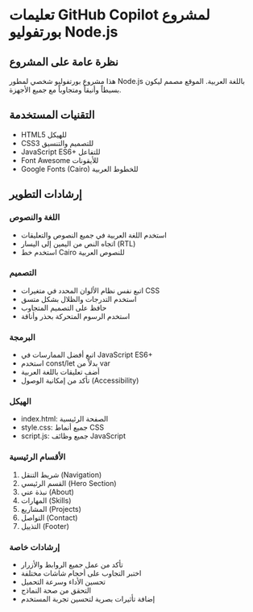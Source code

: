 <!-- Use this file to provide workspace-specific custom instructions to Copilot. For more details, visit https://code.visualstudio.com/docs/copilot/copilot-customization#_use-a-githubcopilotinstructionsmd-file -->

# تعليمات GitHub Copilot لمشروع بورتفوليو Node.js

## نظرة عامة على المشروع
هذا مشروع بورتفوليو شخصي لمطور Node.js باللغة العربية. الموقع مصمم ليكون بسيطاً وأنيقاً ومتجاوباً مع جميع الأجهزة.

## التقنيات المستخدمة
- HTML5 للهيكل
- CSS3 للتصميم والتنسيق
- JavaScript ES6+ للتفاعل
- Font Awesome للأيقونات
- Google Fonts (Cairo) للخطوط العربية

## إرشادات التطوير

### اللغة والنصوص
- استخدم اللغة العربية في جميع النصوص والتعليقات
- اتجاه النص من اليمين إلى اليسار (RTL)
- استخدم خط Cairo للنصوص العربية

### التصميم
- اتبع نفس نظام الألوان المحدد في متغيرات CSS
- استخدم التدرجات والظلال بشكل متسق
- حافظ على التصميم المتجاوب
- استخدم الرسوم المتحركة بحذر وأناقة

### البرمجة
- اتبع أفضل الممارسات في JavaScript ES6+
- استخدم const/let بدلاً من var
- أضف تعليقات باللغة العربية
- تأكد من إمكانية الوصول (Accessibility)

### الهيكل
- index.html: الصفحة الرئيسية
- style.css: جميع أنماط CSS
- script.js: جميع وظائف JavaScript

### الأقسام الرئيسية
1. شريط التنقل (Navigation)
2. القسم الرئيسي (Hero Section)
3. نبذة عني (About)
4. المهارات (Skills)
5. المشاريع (Projects)
6. التواصل (Contact)
7. التذييل (Footer)

### إرشادات خاصة
- تأكد من عمل جميع الروابط والأزرار
- اختبر التجاوب على أحجام شاشات مختلفة
- تحسين الأداء وسرعة التحميل
- التحقق من صحة النماذج
- إضافة تأثيرات بصرية لتحسين تجربة المستخدم
